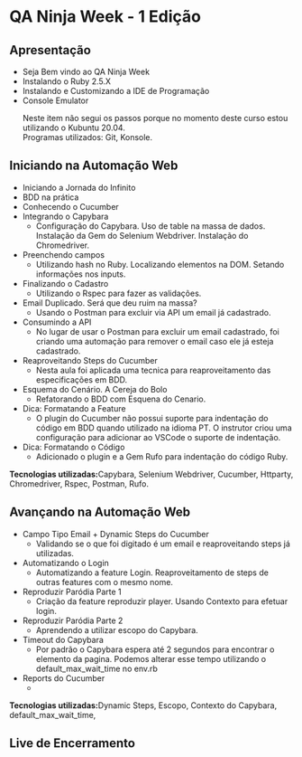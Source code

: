 <h1>QA Ninja Week - 1 Edição</h1>

<h2>Apresentação</h2>
<ul>
    <li>Seja Bem vindo ao QA Ninja Week</li>
    <li>Instalando o Ruby 2.5.X</li>
    <li>Instalando e Customizando a IDE de Programação</li>
    <li>Console Emulator</li>
    <p>Neste item não segui os passos porque no momento deste curso estou utilizando o Kubuntu 20.04. <br>
    Programas utilizados: Git, Konsole.
    </p>
</ul>
<h2>Iniciando na Automação Web</h2>
<ul>
    <li>Iniciando a Jornada do Infinito</li>
    <li>BDD na prática</li>
    <li>Conhecendo o Cucumber</li>
    <li>
        Integrando o Capybara
        <ul>
            <li>Configuração do Capybara. Uso de table na massa de dados. Instalação da Gem do Selenium Webdriver. Instalação do Chromedriver.</li>
        </ul>
    </li>
    <li>Preenchendo campos
        <ul>
            <li>Utilizando hash no Ruby. Localizando elementos na DOM. Setando informações nos inputs.</li>
        </ul>
    </li>
    <li>Finalizando o Cadastro
        <ul>
            <li>Utilizando o Rspec para fazer as validações.</li>
        </ul>
    </li>
    <li>Email Duplicado. Será que deu ruim na massa?
        <ul>
            <li>Usando o Postman para excluir via API um email já cadastrado.</li>
        </ul>
    </li>
    <li>Consumindo a API
        <ul>
            <li>No lugar de usar o Postman para excluir um email cadastrado, foi criando uma automação para remover o email caso ele já esteja cadastrado.</li>
        </ul>
    </li>
    <li>Reaproveitando Steps do Cucumber
        <ul>
            <li>Nesta aula foi aplicada uma tecnica para reaproveitamento das especificações em BDD.</li>
        </ul>
    </li>
    <li>Esquema do Cenário. A Cereja do Bolo
        <ul>
            <li>Refatorando o BDD com Esquena do Cenario.</li>
        </ul>
    </li>
    <li>Dica: Formatando a Feature
        <ul>
            <li>O plugin do Cucumber não possui suporte para indentação do código em BDD quando utilizado na idioma PT. O instrutor criou uma configuração para adicionar ao VSCode o suporte de indentação. </li>
        </ul>
    </li>
    <li>Dica: Formatando o Código
        <ul>
            <li>Adicionado o plugin e a Gem Rufo para indentação do código Ruby. </li>
        </ul>
    </li>
</ul>
<p><strong>Tecnologias utilizadas:</strong>Capybara, Selenium Webdriver, Cucumber, Httparty, Chromedriver, Rspec, Postman, Rufo.</p>

<h2>Avançando na Automação Web</h2>
<ul>
    <li>Campo Tipo Email + Dynamic Steps do Cucumber
        <ul>
            <li>Validando se o que foi digitado é um email e reaproveitando steps já utilizadas.</li>
        </ul>
    </li>
    <li>Automatizando o Login
        <ul>
            <li>Automatizando a feature Login. Reaproveitamento de steps de outras features com o mesmo nome.</li>
        </ul>
    </li>
    <li>Reproduzir Paródia Parte 1
        <ul>
            <li>Criação da feature reproduzir player. Usando Contexto para efetuar login.</li>
        </ul>
    </li>
    <li>Reproduzir Paródia Parte 2
        <ul>
            <li>Aprendendo a utilizar escopo do Capybara.</li>
        </ul>
    </li>
    <li>Timeout do Capybara
        <ul>
            <li>Por padrão o Capybara espera até 2 segundos para encontrar o elemento da pagina. Podemos alterar esse tempo utilizando o default_max_wait_time no env.rb</li>
        </ul>
    </li>
    <li>Reports do Cucumber
        <ul>
            <li></li>
        </ul>
    </li>
</ul>

<p><strong>Tecnologias utilizadas:</strong>Dynamic Steps, Escopo, Contexto do Capybara, default_max_wait_time, </p>
<h2>Live de Encerramento</h2>